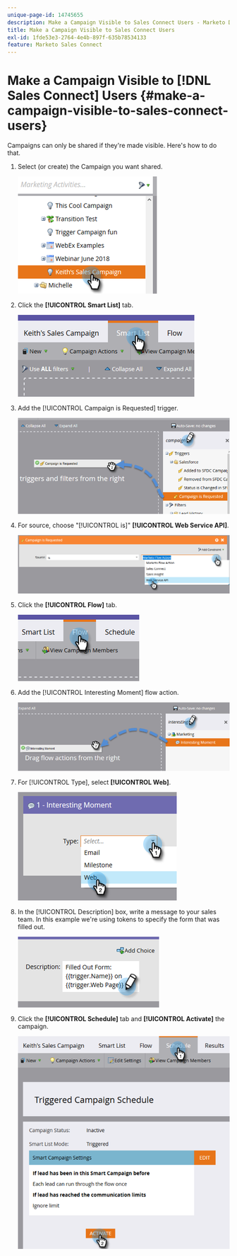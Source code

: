 ```yaml
---
unique-page-id: 14745655
description: Make a Campaign Visible to Sales Connect Users - Marketo Docs - Product Documentation
title: Make a Campaign Visible to Sales Connect Users
exl-id: 1fde53e3-2764-4e4b-897f-635b78534133
feature: Marketo Sales Connect
---
```

# Make a Campaign Visible to [!DNL Sales Connect] Users {#make-a-campaign-visible-to-sales-connect-users}

Campaigns can only be shared if they're made visible. Here's how to do that.

1. Select (or create) the Campaign you want shared.

   ![](assets/make-a-marketing-campaign-visible-msc-1.png)

1. Click the **[!UICONTROL Smart List]** tab.

   ![](assets/make-a-marketing-campaign-visible-msc-2.png)

1. Add the [!UICONTROL Campaign is Requested] trigger.

   ![](assets/make-a-marketing-campaign-visible-msc-3.png)

1. For source, choose "[!UICONTROL is]" **[!UICONTROL Web Service API]**.

   ![](assets/make-a-marketing-campaign-visible-msc-4.png)

1. Click the **[!UICONTROL Flow]** tab.

   ![](assets/make-a-marketing-campaign-visible-msc-5.png)

1. Add the [!UICONTROL Interesting Moment] flow action.

   ![](assets/make-a-marketing-campaign-visible-msc-6.png)

1. For [!UICONTROL Type], select **[!UICONTROL Web]**.

   ![](assets/make-a-marketing-campaign-visible-msc-7.png)

1. In the [!UICONTROL Description] box, write a message to your sales team. In this example we're using tokens to specify the form that was filled out.

   ![](assets/make-a-marketing-campaign-visible-msc-8.png)

1. Click the **[!UICONTROL Schedule]** tab and **[!UICONTROL Activate]** the campaign.

   ![](assets/make-a-marketing-campaign-visible-msc-9.png)
